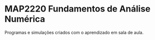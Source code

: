 # MAP2220 Fundamentos de Análise Numérica
Programas e simulações criados com o aprendizado em sala de aula.
